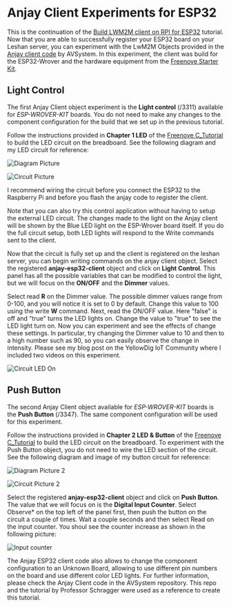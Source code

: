 # Anjay Client Experiments for ESP32

This is the continuation of the [Build LWM2M client on RPI for ESP32](https://github.com/HectorGBoissier/CSC8566_IOT_Fall2022/blob/Anjay-leshan/Anjay_Leshan_Client/Build_Anjay_Client.md) tutorial. 
Now that you are able to successfully register your ESP32 board on your Leshan server, you can experiment with the LwM2M Objects provided in the [Anjay client code](https://github.com/AVSystem/Anjay-esp32-client) by AVSystem.
In this experiment, the client was build for the ESP32-Wrover and the hardware equipment from the [Freenove Starter Kit](https://github.com/Freenove/Freenove_Ultimate_Starter_Kit_for_ESP32). 

## Light Control

The first Anjay Client object experiment is the **Light control** (/3311) available for *ESP-WROVER-KIT* boards. 
You do not need to make any changes to the component configuration for the build that we set up in the previous tutorial.

Follow the instructions provided in **Chapter 1 LED** of the [Freenove C_Tutorial](https://github.com/Freenove/Freenove_Ultimate_Starter_Kit_for_ESP32/blob/master/C/C_Tutorial.pdf) to build the LED circuit on the breadboard. See the following diagram and my LED circuit for reference:

![Diagram Picture]()

![Circuit Picture]()

I recommend wiring the circuit before you connect the ESP32 to the Raspberry Pi and before you flash the anjay code to register the client. 

Note that you can also try this control application without having to setup the external LED circuit. The changes made to the light on the Anjay client will be shown by the Blue LED light on the ESP-Wrover board itself. If you do the full circuit setup, both LED lights will respond to the Write commands sent to the client.  

Now that the circuit is fully set up and the client is registered on the leshan server, you can begin writing commands on the anjay client object.
Select the registered **anjay-esp32-client** object and click on **Light Control**. This panel has all the possible variables that can be modified to control the light, but we will focus on the **ON/OFF** and the **Dimmer** values.

Select read **R** on the Dimmer value. The possible dimmer values range from 0-100, and you will notice it is set to 0 by default. Change this value to 100 using the write **W** command. 
Next, read the ON/OFF value. Here "false" is off and "true" turns the LED lights on. Change the value to "true" to see the LED light turn on. 
Now you can experiment and see the effects of change these settings. In particular, try changing the Dimmer value to 10 and then to a high number such as 90, so you can easily observe the change in intensity.
Please see my blog post on the YellowDig IoT Community where I included two videos on this experiment. 

![Circuit LED On]()

## Push Button 

The second Anjay Client object available for *ESP-WROVER-KIT* boards is the **Push Button** (/3347).
The same component configuration will be used for this experiment.

Follow the instructions provided in **Chapter 2 LED & Button** of the [Freenove C_Tutorial](https://github.com/Freenove/Freenove_Ultimate_Starter_Kit_for_ESP32/blob/master/C/C_Tutorial.pdf) to build the LED circuit on the breadboard. To experiment with the Push Button object, you do not need to wire the LED section of the circuit. 
See the following diagram and image of my button circuit for reference:

![Diagram Picture 2]()

![Circuit Picture 2]()

Select the registered **anjay-esp32-client** object and click on **Push Button**. The value that we will focus on is the **Digital Input Counter**.
Select Observe* on the top left of the panel first, then push the button on the circuit a couple of times. Wait a couple seconds and then select Read on the input counter. You shoul see the counter increase as shown in the following picture:

![Input counter]()

The Anjay ESP32 client code also allows to change the component configuration to an Unknown Board, allowing to use different pin numbers on the board and use different color LED lights. 
For further information, please check the Anjay Client code in the AVSystem repository. This repo and the tutorial by Professor Schragger were used as a reference to create this tutorial.


